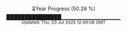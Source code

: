 <p align="center">
⏳Year Progress (50.28 %) <br>
███████████████▁▁▁▁▁▁▁▁▁▁▁▁▁▁▁ <br>
<sub>Updated: Thu, 03 Jul 2025 12:49:08 GMT</sub>
</p>

